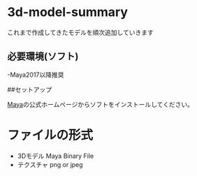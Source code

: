 # 3d-model-summary

これまで作成してきたモデルを順次追加していきます

## 必要環境(ソフト)

-Maya2017以降推奨

##セットアップ

[Maya](https://www.autodesk.co.jp/products/maya/overview)の公式ホームページからソフトをインストールしてください。


# ファイルの形式

- 3Dモデル Maya Binary File
- テクスチャ png or jpeg
